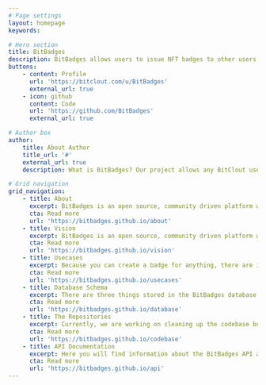 ```yaml
---
# Page settings
layout: homepage
keywords:

# Hero section
title: BitBadges
description: BitBadges allows users to issue NFT badges to other users!
buttons:
    - content: Profile
      url: 'https://bitclout.com/u/BitBadges'
      external_url: true
    - icon: github
      content: Code
      url: 'https://github.com/BitBadges'
      external_url: true

# Author box
author:
    title: About Author
    title_url: '#'
    external_url: true
    description: What is BitBadges? Our project allows any BitClout user to associate with any other user(s) through a NFT that is linked to the recipient's public key (no selling it). So once you earn a badge, no one can take it way from you! DISCLAIMER - Please keep in mind, this isn't investment advice.

# Grid navigation
grid_navigation:
    - title: About
      excerpt: BitBadges is an open source, community driven platform where BitClout users can issue NFT badges to other users!
      cta: Read more
      url: 'https://bitbadges.github.io/about'    
    - title: Vision
      excerpt: BitBadges is an open source, community driven platform where BitClout users can issue NFT badges to other users!
      cta: Read more
      url: 'https://bitbadges.github.io/vision'
    - title: Usecases
      excerpt: Because you can create a badge for anything, there are infinitely many possible use cases for BitBadges!
      cta: Read more
      url: 'https://bitbadges.github.io/usecases'
    - title: Database Schema
      excerpt: There are three things stored in the BitBadges database - badges, badgePages, and users
      cta: Read more
      url: 'https://bitbadges.github.io/database'
    - title: The Repositories
      excerpt: Currently, we are working on cleaning up the codebase but here are links to the repositories 
      cta: Read more
      url: 'https://bitbadges.github.io/codebase'   
    - title: API Documentation
      excerpt: Here you will find information about the BitBadges API and the various get/post methods
      cta: Read more
      url: 'https://bitbadges.github.io/api'         
---
```

